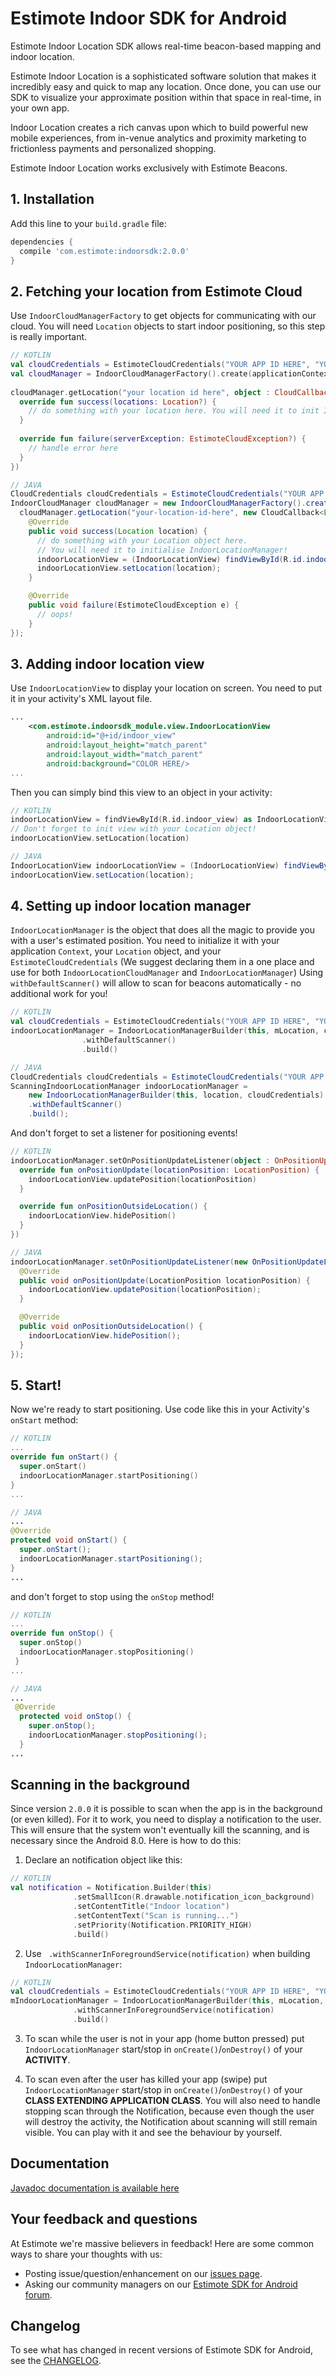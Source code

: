 # Estimote Indoor SDK for Android

Estimote Indoor Location SDK allows real-time beacon-based mapping and indoor location.

Estimote Indoor Location is a sophisticated software solution that makes it incredibly easy and quick to map any location. Once done, you can use our SDK to visualize your approximate position within that space in real-time, in your own app.

Indoor Location creates a rich canvas upon which to build powerful new mobile experiences, from in-venue analytics and proximity marketing to frictionless payments and personalized shopping.

Estimote Indoor Location works exclusively with Estimote Beacons.


## 1. Installation

Add this line to your `build.gradle` file:

```gradle
dependencies {
  compile 'com.estimote:indoorsdk:2.0.0'
}
```

## 2. Fetching your location from Estimote Cloud

Use `IndoorCloudManagerFactory` to get objects for communicating with our cloud.
You will need `Location` objects to start indoor positioning, so this step is really important.

```Kotlin
// KOTLIN
val cloudCredentials = EstimoteCloudCredentials("YOUR APP ID HERE", "YOUR APP TOKEN HERE")
val cloudManager = IndoorCloudManagerFactory().create(applicationContext, cloudCredentials)
        
cloudManager.getLocation("your location id here", object : CloudCallback<Location> {
  override fun success(locations: Location?) {
    // do something with your location here. You will need it to init IndoorManager and IndoorView           
  }
  
  override fun failure(serverException: EstimoteCloudException?) {
    // handle error here             
  }
})
```
```Java
// JAVA
CloudCredentials cloudCredentials = EstimoteCloudCredentials("YOUR APP ID HERE", "YOUR APP TOKEN HERE");
IndoorCloudManager cloudManager = new IndoorCloudManagerFactory().create(this, cloudCredentials);
  cloudManager.getLocation("your-location-id-here", new CloudCallback<Location>() {
    @Override
    public void success(Location location) {
      // do something with your Location object here.
      // You will need it to initialise IndoorLocationManager!
      indoorLocationView = (IndoorLocationView) findViewById(R.id.indoor_view);
      indoorLocationView.setLocation(location);
    }

    @Override
    public void failure(EstimoteCloudException e) {
      // oops!
    }
});

```

## 3. Adding indoor location view

Use `IndoorLocationView` to display your location on screen. You need to put it in your activity's XML layout file.

```xml
...
    <com.estimote.indoorsdk_module.view.IndoorLocationView
        android:id="@+id/indoor_view"
        android:layout_height="match_parent"
        android:layout_width="match_parent"
        android:background="COLOR HERE/>
...
```
Then you can simply bind this view to an object in your activity:

```Kotlin
// KOTLIN
indoorLocationView = findViewById(R.id.indoor_view) as IndoorLocationView
// Don't forget to init view with your Location object!
indoorLocationView.setLocation(location)
```

```Java
// JAVA
IndoorLocationView indoorLocationView = (IndoorLocationView) findViewById(R.id.indoor_view);
indoorLocationView.setLocation(location);
```
## 4. Setting up indoor location manager
`IndoorLocationManager` is the object that does all the magic to provide you with a user's estimated position.
You need to initialize it with your application `Context`, your `Location` object, and your `EstimoteCloudCredentials` (We suggest declaring them in a one place and use for both `IndoorLocationCloudManager` and `IndoorLocationManager`)  Using `withDefaultScanner()` will allow to scan for beacons automatically - no additional work for you!
```Kotlin
// KOTLIN
val cloudCredentials = EstimoteCloudCredentials("YOUR APP ID HERE", "YOUR APP TOKEN HERE")
indoorLocationManager = IndoorLocationManagerBuilder(this, mLocation, cloudCredentials)
                .withDefaultScanner()
                .build()
```
```Java
// JAVA
CloudCredentials cloudCredentials = EstimoteCloudCredentials("YOUR APP ID HERE", "YOUR APP TOKEN HERE");
ScanningIndoorLocationManager indoorLocationManager = 
    new IndoorLocationManagerBuilder(this, location, cloudCredentials)
    .withDefaultScanner()
    .build();
```
And don't forget to set a listener for positioning events!

```Kotlin
// KOTLIN
indoorLocationManager.setOnPositionUpdateListener(object : OnPositionUpdateListener {
  override fun onPositionUpdate(locationPosition: LocationPosition) {
    indoorLocationView.updatePosition(locationPosition)
  }

  override fun onPositionOutsideLocation() {
    indoorLocationView.hidePosition()
  }
})
```

```Java
// JAVA
indoorLocationManager.setOnPositionUpdateListener(new OnPositionUpdateListener() {
  @Override
  public void onPositionUpdate(LocationPosition locationPosition) {
    indoorLocationView.updatePosition(locationPosition);
  }

  @Override
  public void onPositionOutsideLocation() {
    indoorLocationView.hidePosition();
  }
});
```
## 5. Start!
Now we're ready to start positioning. Use code like this in your Activity's `onStart` method:
```Kotlin
// KOTLIN
...
override fun onStart() {
  super.onStart()
  indoorLocationManager.startPositioning()
}
...
```
```Java
// JAVA
...
@Override
protected void onStart() {
  super.onStart();
  indoorLocationManager.startPositioning();
}
...
```
and don't forget to stop using the `onStop` method!
```Kotlin
// KOTLIN
...
override fun onStop() {
  super.onStop()
  indoorLocationManager.stopPositioning() 
 }
...
```
```Java
// JAVA
...
 @Override
  protected void onStop() {
    super.onStop();
    indoorLocationManager.stopPositioning();
  }
...
```
## Scanning in the background
Since version `2.0.0` it is possible to scan when the app is in the background (or even killed). For it to work, you need to display a notification to the user. This will ensure that the system won't eventually kill the scanning, and is necessary since the Android 8.0. Here is how to do this:
1. Declare an notification object like this: 
``` Kotlin
// KOTLIN
val notification = Notification.Builder(this)
              .setSmallIcon(R.drawable.notification_icon_background)
              .setContentTitle("Indoor location")
              .setContentText("Scan is running...")
              .setPriority(Notification.PRIORITY_HIGH)
              .build()
```

2. Use ` .withScannerInForegroundService(notification)` when building `IndoorLocationManager`:
``` Kotlin
// KOTLIN
val cloudCredentials = EstimoteCloudCredentials("YOUR APP ID HERE", "YOUR APP TOKEN HERE")
mIndoorLocationManager = IndoorLocationManagerBuilder(this, mLocation, cloudCredentiuals)
              .withScannerInForegroundService(notification)
              .build()
```

3. To scan while the user is not in your app (home button pressed) put `IndoorLocationManager` start/stop in `onCreate()`/`onDestroy()` of your **ACTIVITY**. 

4. To scan even after the user has killed your app (swipe) put `IndoorLocationManager` start/stop in `onCreate()`/`onDestroy()` of your **CLASS EXTENDING APPLICATION CLASS**. You will also need to handle stopping scan through the Notification, because even though the user will destroy the activity, the Notification about scanning will still remain visible. You can play with it and see the behaviour by yourself. 

## Documentation
[Javadoc documentation is available here](https://estimote.github.io/Android-Indoor-SDK/docs/index.html)

## Your feedback and questions
At Estimote we're massive believers in feedback! Here are some common ways to share your thoughts with us:
  - Posting issue/question/enhancement on our [issues page](https://github.com/Estimote/Android-indoor-SDK/issues).
  - Asking our community managers on our [Estimote SDK for Android forum](https://forums.estimote.com/c/android-sdk).

## Changelog
To see what has changed in recent versions of Estimote SDK for Android, see the [CHANGELOG](CHANGELOG.md).
